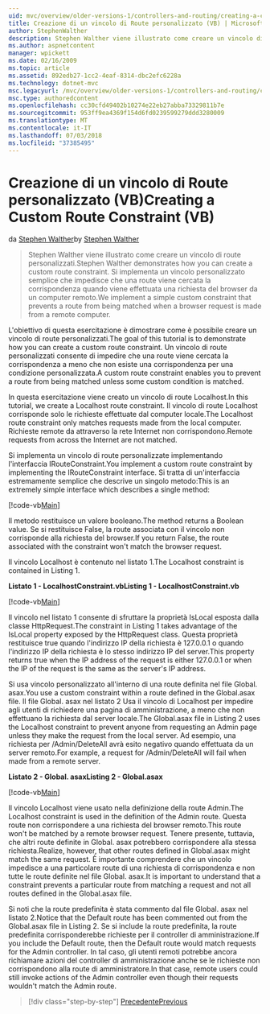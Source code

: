 ```yaml
---
uid: mvc/overview/older-versions-1/controllers-and-routing/creating-a-custom-route-constraint-vb
title: Creazione di un vincolo di Route personalizzato (VB) | Microsoft Docs
author: StephenWalther
description: Stephen Walther viene illustrato come creare un vincolo di route personalizzati. Abbiamo implementato una semplice personalizzato vincolo che impedisce a una route corrispondente w...
ms.author: aspnetcontent
manager: wpickett
ms.date: 02/16/2009
ms.topic: article
ms.assetid: 892edb27-1cc2-4eaf-8314-dbc2efc6228a
ms.technology: dotnet-mvc
msc.legacyurl: /mvc/overview/older-versions-1/controllers-and-routing/creating-a-custom-route-constraint-vb
msc.type: authoredcontent
ms.openlocfilehash: cc30cfd49402b10274e22eb27abba73329811b7e
ms.sourcegitcommit: 953ff9ea4369f154d6fd0239599279ddd3280009
ms.translationtype: MT
ms.contentlocale: it-IT
ms.lasthandoff: 07/03/2018
ms.locfileid: "37385495"
---
```

<a name="creating-a-custom-route-constraint-vb"></a><span data-ttu-id="e358f-104">Creazione di un vincolo di Route personalizzato (VB)</span><span class="sxs-lookup"><span data-stu-id="e358f-104">Creating a Custom Route Constraint (VB)</span></span>
====================
<span data-ttu-id="e358f-105">da [Stephen Walther](https://github.com/StephenWalther)</span><span class="sxs-lookup"><span data-stu-id="e358f-105">by [Stephen Walther](https://github.com/StephenWalther)</span></span>

> <span data-ttu-id="e358f-106">Stephen Walther viene illustrato come creare un vincolo di route personalizzati.</span><span class="sxs-lookup"><span data-stu-id="e358f-106">Stephen Walther demonstrates how you can create a custom route constraint.</span></span> <span data-ttu-id="e358f-107">Si implementa un vincolo personalizzato semplice che impedisce che una route viene cercata la corrispondenza quando viene effettuata una richiesta del browser da un computer remoto.</span><span class="sxs-lookup"><span data-stu-id="e358f-107">We implement a simple custom constraint that prevents a route from being matched when a browser request is made from a remote computer.</span></span>


<span data-ttu-id="e358f-108">L'obiettivo di questa esercitazione è dimostrare come è possibile creare un vincolo di route personalizzati.</span><span class="sxs-lookup"><span data-stu-id="e358f-108">The goal of this tutorial is to demonstrate how you can create a custom route constraint.</span></span> <span data-ttu-id="e358f-109">Un vincolo di route personalizzati consente di impedire che una route viene cercata la corrispondenza a meno che non esiste una corrispondenza per una condizione personalizzata.</span><span class="sxs-lookup"><span data-stu-id="e358f-109">A custom route constraint enables you to prevent a route from being matched unless some custom condition is matched.</span></span>

<span data-ttu-id="e358f-110">In questa esercitazione viene creato un vincolo di route Localhost.</span><span class="sxs-lookup"><span data-stu-id="e358f-110">In this tutorial, we create a Localhost route constraint.</span></span> <span data-ttu-id="e358f-111">Il vincolo di route Localhost corrisponde solo le richieste effettuate dal computer locale.</span><span class="sxs-lookup"><span data-stu-id="e358f-111">The Localhost route constraint only matches requests made from the local computer.</span></span> <span data-ttu-id="e358f-112">Richieste remote da attraverso la rete Internet non corrispondono.</span><span class="sxs-lookup"><span data-stu-id="e358f-112">Remote requests from across the Internet are not matched.</span></span>

<span data-ttu-id="e358f-113">Si implementa un vincolo di route personalizzate implementando l'interfaccia IRouteConstraint.</span><span class="sxs-lookup"><span data-stu-id="e358f-113">You implement a custom route constraint by implementing the IRouteConstraint interface.</span></span> <span data-ttu-id="e358f-114">Si tratta di un'interfaccia estremamente semplice che descrive un singolo metodo:</span><span class="sxs-lookup"><span data-stu-id="e358f-114">This is an extremely simple interface which describes a single method:</span></span>

[!code-vb[Main](creating-a-custom-route-constraint-vb/samples/sample1.vb)]

<span data-ttu-id="e358f-115">Il metodo restituisce un valore booleano.</span><span class="sxs-lookup"><span data-stu-id="e358f-115">The method returns a Boolean value.</span></span> <span data-ttu-id="e358f-116">Se si restituisce False, la route associata con il vincolo non corrisponde alla richiesta del browser.</span><span class="sxs-lookup"><span data-stu-id="e358f-116">If you return False, the route associated with the constraint won't match the browser request.</span></span>

<span data-ttu-id="e358f-117">Il vincolo Localhost è contenuto nel listato 1.</span><span class="sxs-lookup"><span data-stu-id="e358f-117">The Localhost constraint is contained in Listing 1.</span></span>

<span data-ttu-id="e358f-118">**Listato 1 - LocalhostConstraint.vb**</span><span class="sxs-lookup"><span data-stu-id="e358f-118">**Listing 1 - LocalhostConstraint.vb**</span></span>

[!code-vb[Main](creating-a-custom-route-constraint-vb/samples/sample2.vb)]

<span data-ttu-id="e358f-119">Il vincolo nel listato 1 consente di sfruttare la proprietà IsLocal esposta dalla classe HttpRequest.</span><span class="sxs-lookup"><span data-stu-id="e358f-119">The constraint in Listing 1 takes advantage of the IsLocal property exposed by the HttpRequest class.</span></span> <span data-ttu-id="e358f-120">Questa proprietà restituisce true quando l'indirizzo IP della richiesta è 127.0.0.1 o quando l'indirizzo IP della richiesta è lo stesso indirizzo IP del server.</span><span class="sxs-lookup"><span data-stu-id="e358f-120">This property returns true when the IP address of the request is either 127.0.0.1 or when the IP of the request is the same as the server's IP address.</span></span>

<span data-ttu-id="e358f-121">Si usa vincolo personalizzato all'interno di una route definita nel file Global. asax.</span><span class="sxs-lookup"><span data-stu-id="e358f-121">You use a custom constraint within a route defined in the Global.asax file.</span></span> <span data-ttu-id="e358f-122">Il file Global. asax nel listato 2 Usa il vincolo di Localhost per impedire agli utenti di richiedere una pagina di amministrazione, a meno che non effettuano la richiesta dal server locale.</span><span class="sxs-lookup"><span data-stu-id="e358f-122">The Global.asax file in Listing 2 uses the Localhost constraint to prevent anyone from requesting an Admin page unless they make the request from the local server.</span></span> <span data-ttu-id="e358f-123">Ad esempio, una richiesta per /Admin/DeleteAll avrà esito negativo quando effettuata da un server remoto.</span><span class="sxs-lookup"><span data-stu-id="e358f-123">For example, a request for /Admin/DeleteAll will fail when made from a remote server.</span></span>

<span data-ttu-id="e358f-124">**Listato 2 - Global. asax**</span><span class="sxs-lookup"><span data-stu-id="e358f-124">**Listing 2 - Global.asax**</span></span>

[!code-vb[Main](creating-a-custom-route-constraint-vb/samples/sample3.vb)]

<span data-ttu-id="e358f-125">Il vincolo Localhost viene usato nella definizione della route Admin.</span><span class="sxs-lookup"><span data-stu-id="e358f-125">The Localhost constraint is used in the definition of the Admin route.</span></span> <span data-ttu-id="e358f-126">Questa route non corrispondere a una richiesta del browser remoto.</span><span class="sxs-lookup"><span data-stu-id="e358f-126">This route won't be matched by a remote browser request.</span></span> <span data-ttu-id="e358f-127">Tenere presente, tuttavia, che altri route definite in Global. asax potrebbero corrispondere alla stessa richiesta.</span><span class="sxs-lookup"><span data-stu-id="e358f-127">Realize, however, that other routes defined in Global.asax might match the same request.</span></span> <span data-ttu-id="e358f-128">È importante comprendere che un vincolo impedisce a una particolare route di una richiesta di corrispondenza e non tutte le route definite nel file Global. asax.</span><span class="sxs-lookup"><span data-stu-id="e358f-128">It is important to understand that a constraint prevents a particular route from matching a request and not all routes defined in the Global.asax file.</span></span>

<span data-ttu-id="e358f-129">Si noti che la route predefinita è stata commento dal file Global. asax nel listato 2.</span><span class="sxs-lookup"><span data-stu-id="e358f-129">Notice that the Default route has been commented out from the Global.asax file in Listing 2.</span></span> <span data-ttu-id="e358f-130">Se si include la route predefinita, la route predefinita corrisponderebbe richieste per il controller di amministrazione.</span><span class="sxs-lookup"><span data-stu-id="e358f-130">If you include the Default route, then the Default route would match requests for the Admin controller.</span></span> <span data-ttu-id="e358f-131">In tal caso, gli utenti remoti potrebbe ancora richiamare azioni del controller di amministrazione anche se le richieste non corrispondono alla route di amministratore.</span><span class="sxs-lookup"><span data-stu-id="e358f-131">In that case, remote users could still invoke actions of the Admin controller even though their requests wouldn't match the Admin route.</span></span>

> [!div class="step-by-step"]
> [<span data-ttu-id="e358f-132">Precedente</span><span class="sxs-lookup"><span data-stu-id="e358f-132">Previous</span></span>](creating-a-route-constraint-vb.md)
